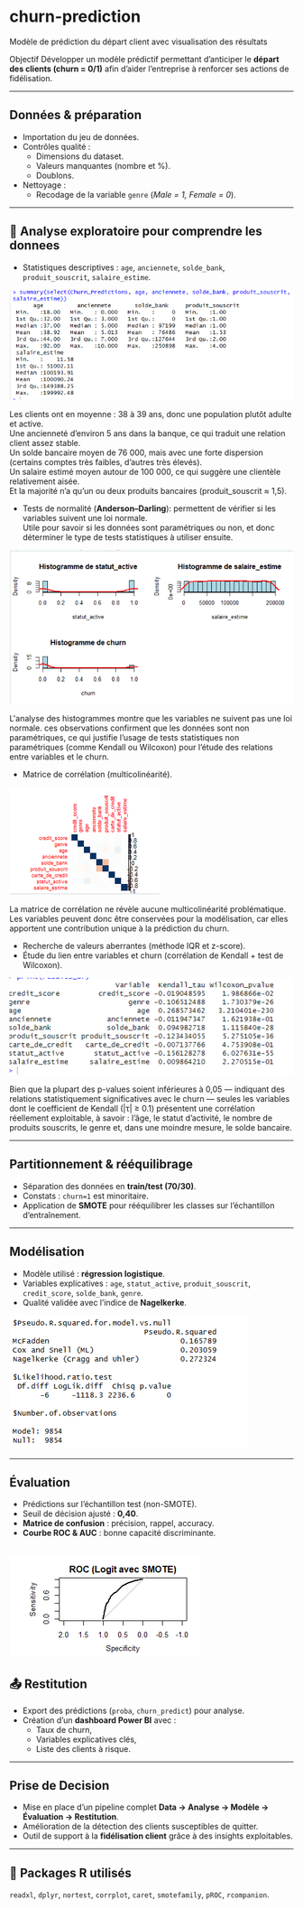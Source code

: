# churn-prediction
Modèle de prédiction du départ client avec visualisation des résultats


Objectif
Développer un modèle prédictif permettant d’anticiper le **départ des clients (churn = 0/1)** afin d’aider l’entreprise à renforcer ses actions de fidélisation.

---

## Données & préparation
- Importation du jeu de données.
- Contrôles qualité :
  - Dimensions du dataset.
  - Valeurs manquantes (nombre et %).
  - Doublons.
- Nettoyage :
  - Recodage de la variable `genre` (*Male = 1, Female = 0*).

---

## 🔎 Analyse exploratoire pour comprendre les donnees 
- Statistiques descriptives : `age`, `anciennete`, `solde_bank`, `produit_souscrit`, `salaire_estime`.


![Resultat de l'analyse descriptive](description.png)

Les clients ont en moyenne :
38 à 39 ans, donc une population plutôt adulte et active.  
Une ancienneté d’environ 5 ans dans la banque, ce qui traduit une relation client assez stable.  
Un solde bancaire moyen de 76 000, mais avec une forte dispersion (certains comptes très faibles, d’autres très élevés).  
Un salaire estimé moyen autour de 100 000, ce qui suggère une clientèle relativement aisée.  
Et la majorité n’a qu’un ou deux produits bancaires (produit_souscrit ≈ 1,5).

- Tests de normalité (**Anderson–Darling**): permettent de vérifier si les variables suivent une loi normale.  
  Utile pour savoir si les données sont paramétriques ou non, et donc déterminer le type de tests statistiques à utiliser ensuite.

![histogramme sur quelque variable](Histogramme.png)

L'analyse des histogrammes montre que les variables ne suivent pas une loi normale.
ces observations confirment que les données sont non paramétriques, ce qui justifie l’usage de tests statistiques non paramétriques (comme Kendall ou Wilcoxon) pour l’étude des relations entre variables et le churn.

- Matrice de corrélation (multicolinéarité).

![graphique multicolinearite](corrplot.png)

La matrice de corrélation ne révèle aucune multicolinéarité problématique.
Les variables peuvent donc être conservées pour la modélisation, car elles apportent une contribution unique à la prédiction du churn.

- Recherche de valeurs aberrantes (méthode IQR et z-score).
- Étude du lien entre variables et churn (corrélation de Kendall + test de Wilcoxon).

![etude des liens](kendall.png)

Bien que la plupart des p-values soient inférieures à 0,05 — indiquant des relations statistiquement significatives avec le churn — seules les variables dont le coefficient de Kendall (|τ| ≥ 0.1) présentent une corrélation réellement exploitable, à savoir : l’âge, le statut d’activité, le nombre de produits souscrits, le genre et, dans une moindre mesure, le solde bancaire.



---

## Partitionnement & rééquilibrage
- Séparation des données en **train/test (70/30)**.
- Constats : `churn=1` est minoritaire.
- Application de **SMOTE** pour rééquilibrer les classes sur l’échantillon d’entraînement.

---

## Modélisation
- Modèle utilisé : **régression logistique**.
- Variables explicatives : `age`, `statut_active`, `produit_souscrit`, `credit_score`, `solde_bank`, `genre`.
- Qualité validée avec l’indice de **Nagelkerke**.

![modele bon](pseudo_r2.png)

---

## Évaluation
- Prédictions sur l’échantillon test (non-SMOTE).
- Seuil de décision ajusté : **0,40**.
- **Matrice de confusion** : précision, rappel, accuracy.
- **Courbe ROC & AUC** : bonne capacité discriminante.
  
![ROC performance](courberoc.png)
---

## 📤 Restitution
- Export des prédictions (`proba`, `churn_predict`) pour analyse.
- Création d’un **dashboard Power BI** avec :
  - Taux de churn,
  - Variables explicatives clés,
  - Liste des clients à risque.

---

## Prise de Decision
- Mise en place d’un pipeline complet **Data → Analyse → Modèle → Évaluation → Restitution**.
- Amélioration de la détection des clients susceptibles de quitter.
- Outil de support à la **fidélisation client** grâce à des insights exploitables.

---

## 🧰 Packages R utilisés
`readxl`, `dplyr`, `nortest`, `corrplot`, `caret`, `smotefamily`, `pROC`, `rcompanion`.

